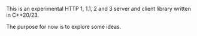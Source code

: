 This is an experimental HTTP 1, 1.1, 2 and 3 server and client library written in C++20/23. 

The purpose for now is to explore some ideas.
